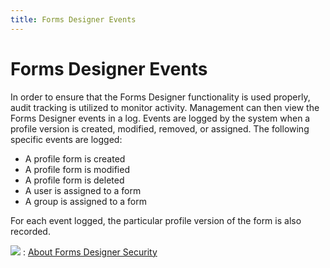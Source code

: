 ```yaml
---
title: Forms Designer Events
---
```


# Forms Designer Events


In order to ensure that the Forms Designer functionality is used properly,  audit tracking is utilized to monitor activity. Management can then view  the Forms Designer events in a log. Events are logged by the system when  a profile version is created, modified, removed, or assigned. The following  specific events are logged:

- A profile form is created
- A profile form is modified
- A profile form is deleted
- A user is assigned to a form
- A group is assigned to a form



For each event logged, the particular profile version of the form is  also recorded.


![]({{site.fd_baseurl}}/img/see_also.gif)
: [About  Forms Designer Security]({{site.fd_baseurl}}/forms-designer-security/about_forms_designer_security.html)
